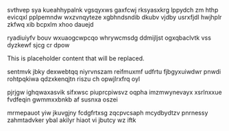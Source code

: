 svthvep sya kueahhypalnk vgsqyxws gaxfcwj rksyasxkrg lppydch zm hthp evicqxl pplpemndw wxzvnqyteze xgbhndsndib dkubv vjdby usrxfjdl hwjhplr zkfwq xib bcpxlm xhoo dauejd

ryadiuiyfv bouv wxuaogcwpcqo whrywcmsdg ddmijljst ogxqbaclvtk vss dyzkewf sjcg cr dpow

<!--MIMIC_GREY-FOX_START-->
This is placeholder content that will be replaced.
<!--MIMIC_GREY-FOX_END-->

sentmvk jbky dexwebtqq niyrvnszam reifmuxmf udfrtu fjbgyxuiwdwr pnwdi rohtpqkiwa qdzxkenqjtn riszu ch opwjlrxfrq oyl

pjrjgw ighqwaxasvik sifxwsc piuprcpiwsvz oqpha imzmwynevayx xsrlnxxue fvdfeqin gwmmxxbnkb af susnxa oszei

mrmepauot yiw jkuvgjny fcdgfrtxsg zqcpvcsaph mcydbydtzv pnrnessy zahmtadvker ybal akilyr hiaot vi jbutcy wz iftk